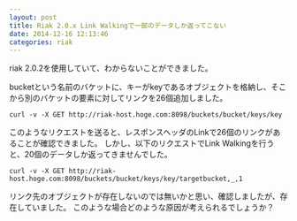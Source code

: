 ```yaml
---
layout: post
title: Riak 2.0.x Link Walkingで一部のデータしか返ってこない
date: 2014-12-16 12:13:46
categories: riak
---
```

<p>riak 2.0.2を使用していて、わからないことができました。</p>

<p>bucketという名前のバケットに、キーがkeyであるオブジェクトを格納し、そこから別のバケットの要素に対してリンクを26個追加しました。</p>

<pre><code>curl -v -X GET http://riak-host.hoge.com:8098/buckets/bucket/keys/key
</code></pre>

<p>このようなリクエストを送ると、レスポンスヘッダのLinkで26個のリンクがあることが確認できました。
しかし、以下のリクエストでLink Walkingを行うと、20個のデータしか返ってきませんでした。</p>

<pre><code>curl -v -X GET http://riak-host.hoge.com:8098/buckets/bucket/keys/key/targetbucket,_,1
</code></pre>

<p>リンク先のオブジェクトが存在しないのでは無いかと思い、確認しましたが、存在していました。
このような場合どのような原因が考えられるでしょうか？</p>
